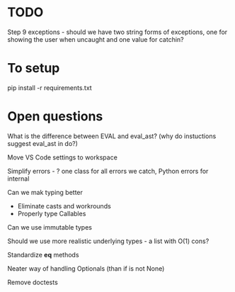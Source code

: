 # TODO

Step 9 exceptions - should we have two string forms of exceptions, one for showing the user when uncaught
and one value for catchin?


# To setup

pip install -r requirements.txt


# Open questions

What is the difference between EVAL and eval_ast? (why do instuctions suggest eval_ast in do?)

Move VS Code settings to workspace

Simplify errors - ? one class for all errors we catch, Python errors for internal

Can we mak typing better
- Eliminate casts and workrounds
- Properly type Callables

Can we use immutable types

Should we use more realistic underlying types - a list with O(1) cons?

Standardize __eq__ methods

Neater way of handling Optionals (than if is not None)

Remove doctests
